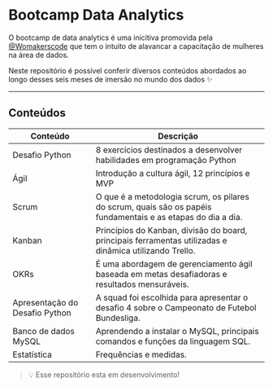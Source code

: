 # Bootcamp Data Analytics

O bootcamp de data analytics é uma inicitiva  promovida pela [@Womakerscode](https://github.com/WoMakersCode) que tem o intuito de alavancar a capacitação de mulheres na área de dados.

Neste repositório é possivel conferir diversos conteúdos abordados ao longo desses seis meses de imersão no mundo dos dados ✨

---

## Conteúdos

|Conteúdo| Descrição | 
|--|--|
|Desafio Python| 8 exercícios destinados a desenvolver habilidades em programação Python|
|Ágil| Introdução a cultura ágil, 12 princípios e MVP |
| Scrum | O que é a metodologia scrum, os pilares do scrum, quais são os papéis fundamentais e as etapas do dia a dia. |
| Kanban | Princípios do Kanban, divisão do board, principais ferramentas utilizadas e dinâmica utilizando Trello.|
|OKRs | É uma abordagem de gerenciamento ágil baseada em metas desafiadoras e resultados mensuráveis. |
|Apresentação do Desafio Python| A squad foi escolhida para apresentar o desafio 4 sobre o Campeonato de Futebol Bundesliga. |
|Banco de dados MySQL|Aprendendo a instalar o MySQL, principais comandos e funções da linguagem SQL.|
|Estatística|Frequências e medidas.|

>💡 Esse repositório esta em desenvolvimento!